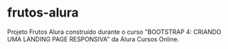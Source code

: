 # frutos-alura
Projeto Frutos Alura construído durante o curso "BOOTSTRAP 4: CRIANDO UMA LANDING PAGE RESPONSIVA" da Alura Cursos Online.
